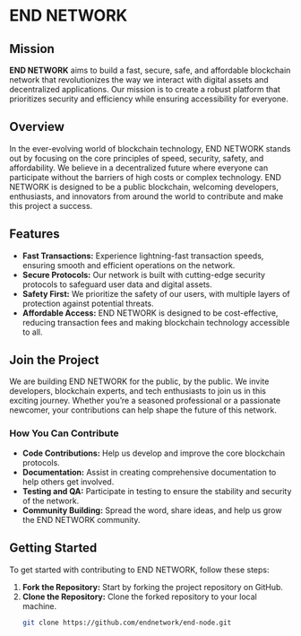 # END NETWORK

## Mission
**END NETWORK** aims to build a fast, secure, safe, and affordable blockchain network that revolutionizes the way we interact with digital assets and decentralized applications. Our mission is to create a robust platform that prioritizes security and efficiency while ensuring accessibility for everyone.

## Overview
In the ever-evolving world of blockchain technology, END NETWORK stands out by focusing on the core principles of speed, security, safety, and affordability. We believe in a decentralized future where everyone can participate without the barriers of high costs or complex technology. END NETWORK is designed to be a public blockchain, welcoming developers, enthusiasts, and innovators from around the world to contribute and make this project a success.

## Features
- **Fast Transactions:** Experience lightning-fast transaction speeds, ensuring smooth and efficient operations on the network.
- **Secure Protocols:** Our network is built with cutting-edge security protocols to safeguard user data and digital assets.
- **Safety First:** We prioritize the safety of our users, with multiple layers of protection against potential threats.
- **Affordable Access:** END NETWORK is designed to be cost-effective, reducing transaction fees and making blockchain technology accessible to all.

## Join the Project
We are building END NETWORK for the public, by the public. We invite developers, blockchain experts, and tech enthusiasts to join us in this exciting journey. Whether you’re a seasoned professional or a passionate newcomer, your contributions can help shape the future of this network.

### How You Can Contribute
- **Code Contributions:** Help us develop and improve the core blockchain protocols.
- **Documentation:** Assist in creating comprehensive documentation to help others get involved.
- **Testing and QA:** Participate in testing to ensure the stability and security of the network.
- **Community Building:** Spread the word, share ideas, and help us grow the END NETWORK community.

## Getting Started
To get started with contributing to END NETWORK, follow these steps:

1. **Fork the Repository:** Start by forking the project repository on GitHub.
2. **Clone the Repository:** Clone the forked repository to your local machine.
   ```bash
   git clone https://github.com/endnetwork/end-node.git
